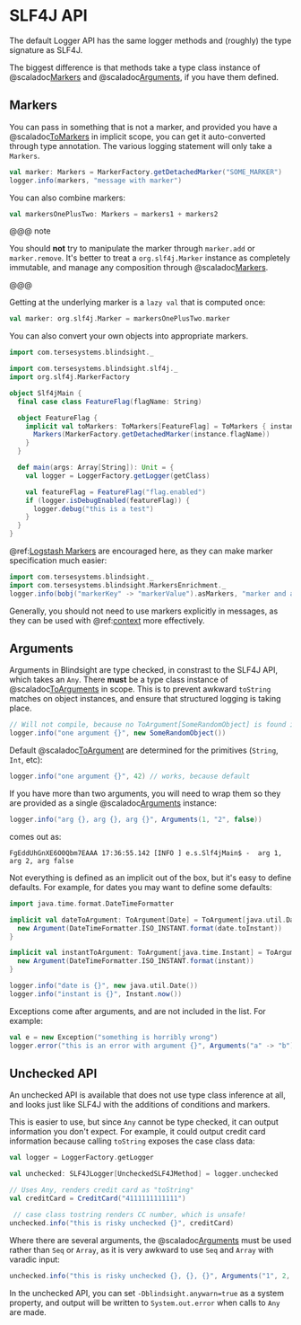 # SLF4J API

The default Logger API has the same logger methods and (roughly) the type signature as SLF4J.

The biggest difference is that methods take a type class instance of @scaladoc[Markers](com.tersesystems.blindsight.Markers) and @scaladoc[Arguments](com.tersesystems.blindsight.Arguments), if you have them defined.

## Markers

You can pass in something that is not a marker, and provided you have a @scaladoc[ToMarkers](com.tersesystems.blindsight.ToMarkers) in implicit scope, you can get it auto-converted through type annotation.  The various logging statement will only take a `Markers`.

```scala
val marker: Markers = MarkerFactory.getDetachedMarker("SOME_MARKER")
logger.info(markers, "message with marker")
```

You can also combine markers:

```scala
val markersOnePlusTwo: Markers = markers1 + markers2
```

@@@ note

You should **not** try to manipulate the marker through `marker.add` or `marker.remove`.  It's better to treat a `org.slf4j.Marker` instance as completely immutable, and manage any composition through @scaladoc[Markers](com.tersesystems.blindsight.Markers).

@@@

Getting at the underlying marker is a `lazy val` that is computed once:

```scala
val marker: org.slf4j.Marker = markersOnePlusTwo.marker
```

You can also convert your own objects into appropriate markers.

```scala
import com.tersesystems.blindsight._

import com.tersesystems.blindsight.slf4j._
import org.slf4j.MarkerFactory

object Slf4jMain {
  final case class FeatureFlag(flagName: String)

  object FeatureFlag {
    implicit val toMarkers: ToMarkers[FeatureFlag] = ToMarkers { instance =>
      Markers(MarkerFactory.getDetachedMarker(instance.flagName))
    }
  }

  def main(args: Array[String]): Unit = {
    val logger = LoggerFactory.getLogger(getClass)

    val featureFlag = FeatureFlag("flag.enabled")
    if (logger.isDebugEnabled(featureFlag)) {
      logger.debug("this is a test")
    }
  }
}
```

@ref:[Logstash Markers](structured.md) are encouraged here, as they can make marker specification much easier:

```scala
import com.tersesystems.blindsight._
import com.tersesystems.blindsight.MarkersEnrichment._
logger.info(bobj("markerKey" -> "markerValue").asMarkers, "marker and argument")
```

Generally, you should not need to use markers explicitly in messages, as they can be used with @ref:[context](context.md) more effectively.

## Arguments 

Arguments in Blindsight are type checked, in constrast to the SLF4J API, which takes an `Any`.  There **must** be a type class instance of @scaladoc[ToArguments](com.tersesystems.blindsight.ToArguments) in scope.  This is to prevent awkward `toString` matches on object instances, and ensure that structured logging is taking place. 

```scala
// Will not compile, because no ToArgument[SomeRandomObject] is found in implicit scope!
logger.info("one argument {}", new SomeRandomObject()) 
```

Default @scaladoc[ToArgument](com.tersesystems.blindsight.ToArgument) are determined for the primitives (`String`, `Int`, etc):

```scala
logger.info("one argument {}", 42) // works, because default
```

If you have more than two arguments, you will need to wrap them so they are provided as a single @scaladoc[Arguments](com.tersesystems.blindsight.Arguments) instance:

```scala
logger.info("arg {}, arg {}, arg {}", Arguments(1, "2", false))
```

comes out as:

```
FgEddUhGnXE6O0Qbm7EAAA 17:36:55.142 [INFO ] e.s.Slf4jMain$ -  arg 1, arg 2, arg false
```

Not everything is defined as an implicit out of the box, but it's easy to define defaults.  For example, for dates you may want to define some defaults:

```scala
import java.time.format.DateTimeFormatter

implicit val dateToArgument: ToArgument[Date] = ToArgument[java.util.Date] { date =>
  new Argument(DateTimeFormatter.ISO_INSTANT.format(date.toInstant))
}

implicit val instantToArgument: ToArgument[java.time.Instant] = ToArgument[java.time.Instant] { instant =>
  new Argument(DateTimeFormatter.ISO_INSTANT.format(instant))
}

logger.info("date is {}", new java.util.Date())
logger.info("instant is {}", Instant.now())
```

Exceptions come after arguments, and are not included in the list.  For example:

```scala
val e = new Exception("something is horribly wrong")
logger.error("this is an error with argument {}", Arguments("a" -> "b"), e)
```

## Unchecked API

An unchecked API is available that does not use type class inference at all, and looks just like SLF4J with the additions of conditions and markers.

This is easier to use, but since `Any` cannot be type checked, it can output information you don't expect.  For example, it could output credit card information because calling `toString` exposes the case class data:

```scala
val logger = LoggerFactory.getLogger

val unchecked: SLF4JLogger[UncheckedSLF4JMethod] = logger.unchecked

// Uses Any, renders credit card as "toString"
val creditCard = CreditCard("4111111111111")

 // case class tostring renders CC number, which is unsafe!
unchecked.info("this is risky unchecked {}", creditCard)
```

Where there are several arguments, the @scaladoc[Arguments](com.tersesystems.blindsight.Arguments) must be used rather than `Seq` or `Array`, as it is very awkward to use `Seq` and `Array` with varadic input:

```scala
unchecked.info("this is risky unchecked {}, {}, {}", Arguments("1", 2, true))
```

In the unchecked API, you can set `-Dblindsight.anywarn=true` as a system property, and output will be written to `System.out.error` when calls to `Any` are made.